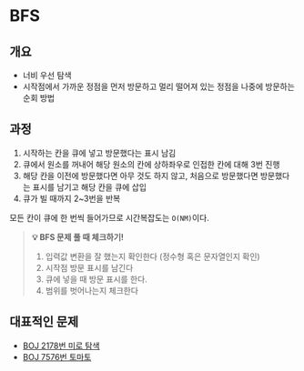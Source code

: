 # BFS
## 개요
- 너비 우선 탐색
- 시작점에서 가까운 정점을 먼저 방문하고 멀리 떨어져 있는 정점을 나중에 방문하는 순회 방법

## 과정
1. 시작하는 칸을 큐에 넣고 방문했다는 표시 남김
2. 큐에서 원소를 꺼내어 해당 원소의 칸에 상하좌우로 인접한 칸에 대해 3번 진행
3. 해당 칸을 이전에 방문했다면 아무 것도 하지 않고, 처음으로 방문했다면 방문했다는 표시를 남기고 해당 칸을 큐에 삽입
4. 큐가 빌 때까지 2~3번을 반복

모든 칸이 큐에 한 번씩 들어가므로 시간복잡도는 `O(NM)`이다.

> **💡 BFS 문제 풀 때 체크하기!**
> 1. 입력값 변환을 잘 했는지 확인한다 (정수형 혹은 문자열인지 확인)
> 2. 시작점 방문 표시를 남긴다
> 3. 큐에 넣을 때 방문 표시를 한다.
> 4. 범위를 벗어나는지 체크한다

## 대표적인 문제
- [BOJ 2178번 미로 탐색](https://www.acmicpc.net/problem/2178)
- [BOJ 7576번 토마토](https://www.acmicpc.net/problem/7576)